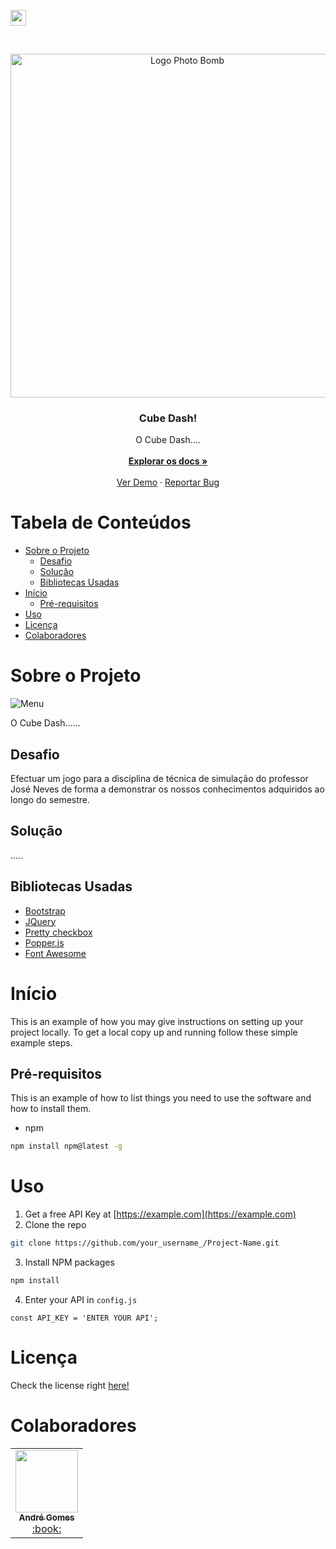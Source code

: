 
<!-- PROJECT SHIELDS -->
<!--
*** I'm using markdown "reference style" links for readability.
*** Reference links are enclosed in brackets [ ] instead of parentheses ( ).
*** See the bottom of this document for the declaration of the reference variables
*** for contributors-url, forks-url, etc. This is an optional, concise syntax you may use.
*** https://www.markdownguide.org/basic-syntax/#reference-style-links
-->
<!-- [![LinkedIn][linkedin-shield]][linkedin-url] -->
<a href="http://bit.ly/LinkedIn-Andre"><img src="https://img.shields.io/badge/linkedin-blue.svg?&style=for-the-badge&logo=linkedin&logoColor=white" height=25></a> 



<!-- PROJECT LOGO -->
<br />
<p align="center">
  <a href="http://bit.ly/GitHub-Andre" target=“_blank”>
    <img src="https://user-images.githubusercontent.com/48434290/108541955-fee83580-72da-11eb-90ef-decf13d6fb0f.png" width="550px" alt="Logo Photo Bomb">
  </a>

  <h3 align="center">Cube Dash!</h3>

  <p align="center">
    O Cube Dash....
    <br />
    <br />
    <a href="https://github.com/andrenevesgomes/Cube-Dash" target=“_blank”><strong>Explorar os docs »</strong></a>
    <br />
    <br />
    <a href="#" target=“_blank”>Ver Demo</a>
    ·
    <a href="https://github.com/andrenevesgomes/Cube-Dash/issues" target=“_blank”>Reportar Bug</a>
  </p>
</p>



<!-- TABLE OF CONTENTS -->
# Tabela de Conteúdos

* [Sobre o Projeto](#sobre-o-projeto)
  * [Desafio](desafio)
  * [Solução](#solução)
  * [Bibliotecas Usadas](#bibliotecas-usadas)
* [Início](#início)
  * [Pré-requisitos](#pré-requisitos)
* [Uso](#uso)
* [Licença](#licença)
* [Colaboradores](#colaboradores)



<!-- SOBRE O PROJETO -->
# Sobre o Projeto

![Menu](#)

O Cube Dash......


## Desafio
Efectuar um jogo para a disciplina de técnica de simulação do professor José Neves de forma a demonstrar os nossos conhecimentos adquiridos ao longo do semestre.


## Solução
.....


## Bibliotecas Usadas
* [Bootstrap](https://getbootstrap.com)
* [JQuery](https://jquery.com)
* [Pretty checkbox](https://lokesh-coder.github.io/pretty-checkbox/)
* [Popper.js](https://popper.js.org/)
* [Font Awesome](https://fontawesome.com)



<!-- GETTING STARTED -->
# Início

This is an example of how you may give instructions on setting up your project locally.
To get a local copy up and running follow these simple example steps.

## Pré-requisitos

This is an example of how to list things you need to use the software and how to install them.
* npm
```sh
npm install npm@latest -g
```


<!-- USAGE EXAMPLES -->
# Uso

1. Get a free API Key at [https://example.com](https://example.com)
2. Clone the repo
```sh
git clone https://github.com/your_username_/Project-Name.git
```
3. Install NPM packages
```sh
npm install
```
4. Enter your API in `config.js`
```JS
const API_KEY = 'ENTER YOUR API';
```


<!-- LICENSE -->
# Licença

Check the license right [here!](https://github.com/andrenevesgomes/Cube-Dash/blob/master/LICENSE.md)



<!-- ALL-CONTRIBUTORS-LIST -->
# Colaboradores

<table>
  <tr>
    <td align="center"><a href="https://github.com/andrenevesgomes"><img src="https://user-images.githubusercontent.com/48434290/95869306-23e3ff00-0d63-11eb-89ea-fa1e8a6b95ae.jpg" width="100px;" alt=""/><br /><sub><b>André Gomes</b></sub></a></br><a href="https://andrenevesgomes.github.io/portfolio/" title="Portfólio">:book:</a></td></tr>
</table>

